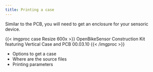 ```yaml
---
title: Printing a case
---
```


Similar to the PCB, you will need to get an enclosure for your sensoric device.

{{< imgproc case Resize 600x >}}
OpenBikeSensor Construction Kit featuring Vertical Case and PCB 00.03.10
{{< /imgproc >}}


* Options to get a case 
* Where are the source files
* Printing parameters

